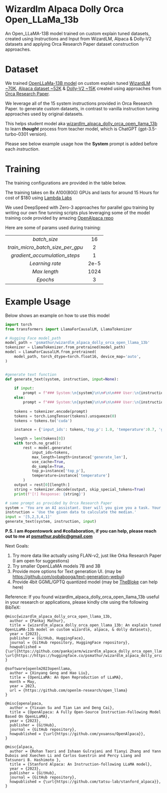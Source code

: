 # Wizardlm Alpaca Dolly Orca Open_LLaMa_13b
An Open_LLaMA-13B model trained on custom explain tuned datasets, created using Instructions and Input from WizardLM, Alpaca & Dolly-V2 datasets and applying Orca Research Paper dataset construction approaches.


# Dataset

We trained [OpenLLaMa-13B model](https://github.com/openlm-research/open_llama) on custom explain tuned [WizardLM ~70K](https://github.com/nlpxucan/WizardLM), [Alpaca dataset ~52K](https://crfm.stanford.edu/2023/03/13/alpaca.html)  & [Dolly-V2 ~15K](https://github.com/databrickslabs/dolly) created using approaches from [Orca Research Paper](https://arxiv.org/abs/2306.02707). 

We leverage all of the 15 system instructions provided in Orca Research Paper. to generate custom datasets, in contrast to vanilla instruction tuning approaches used by original datasets.

This helps student model aka [wizardlm_alpaca_dolly_orca_open_llama_13b](https://huggingface.co/psmathur/wizardlm_alpaca_dolly_orca_open_llama_13b) to learn ***thought*** process from teacher model, which is ChatGPT (gpt-3.5-turbo-0301 version).

Please see below example usage how the **System** prompt is added before each *instruction*.

# Training

The training configurations are provided in the table below.

The training takes on 8x A100(80G) GPUs and lasts for around 15 Hours for cost of $180 using [Lambda Labs](https://lambdalabs.com)

We used DeepSpeed with Zero-3 approaches for parallel gpu training by writing our own fine tunning scripts plus leveraging some of the model training code provided by amazing [OpenAlpaca repo](https://github.com/yxuansu/OpenAlpaca)

Here are some of params used during training:

|||
|:-------------:|:-------------:|
|*batch_size*|16|
|*train_micro_batch_size_per_gpu*|2|
|*gradient_accumulation_steps*|1|
|*Learning rate*|2e-5|
|*Max length*|1024|
|*Epochs*|3|



# Example Usage

Below shows an example on how to use this model

```python
import torch
from transformers import LlamaForCausalLM, LlamaTokenizer

# Hugging Face model_path
model_path = 'psmathur/wizardlm_alpaca_dolly_orca_open_llama_13b'
tokenizer = LlamaTokenizer.from_pretrained(model_path)
model = LlamaForCausalLM.from_pretrained(
    model_path, torch_dtype=torch.float16, device_map='auto',
)


#generate text function
def generate_text(system, instruction, input=None):
    
    if input:
        prompt = f"### System:\n{system}\n\n#\n\n### User:\n{instruction}\n\n### Input:\n{input}\n\n### Response:\n"
    else:
        prompt = f"### System:\n{system}\n\n#\n\n### User:\n{instruction}\n\n### Response:\n"
    
    tokens = tokenizer.encode(prompt)
    tokens = torch.LongTensor(tokens).unsqueeze(0)
    tokens = tokens.to('cuda')

    instance = {'input_ids': tokens,'top_p': 1.0, 'temperature':0.7, 'generate_len': 1024}

    length = len(tokens[0])
    with torch.no_grad():
        rest = model.generate(
            input_ids=tokens, 
            max_length=length+instance['generate_len'], 
            use_cache=True, 
            do_sample=True, 
            top_p=instance['top_p'],
            temperature=instance['temperature']
        )    
    output = rest[0][length:]
    string = tokenizer.decode(output, skip_special_tokens=True)
    print(f'[!] Response: {string}')

# same prompt as provided by Orca Research Paper
system = 'You are an AI assistant. User will you give you a task. Your goal is to complete the task as faithfully as you can. While performing the task think step-by-step and justify your steps.'
instruction = 'Use the given data to calculate the median.'
input = '[5,2,3,4,1]'
generate_text(system, instruction, input)

```

**P.S. I am #opentowork and #collaboration, if you can help, please reach out to me at psmathur.public@gmail.com**

Next Goals:
1) Try more data like actually using FLAN-v2, just like Orka Research Paper (I am open for suggestions)
2) Try smaller OpenLLaMA models 7B and 3B
3) Provide more options for Text generation UI. (may be https://github.com/oobabooga/text-generation-webui)
4) Provide 4bit GGML/GPTQ quantized model (may be [TheBloke](https://huggingface.co/TheBloke) can help here)


Reference:
If you found wizardlm_alpaca_dolly_orca_open_llama_13b useful in your research or applications, please kindly cite using the following BibTeX:

```
@misc{wizardlm_alpaca_dolly_orca_open_llama_13b,
  author = {Pankaj Mathur},
  title = {wizardlm_alpaca_dolly_orca_open_llama_13b: An explain tuned OpenLLaMA-13b model on custom wizardlm, alpaca, & dolly datasets},
  year = {2023},
  publisher = {GitHub, HuggingFace},
  journal = {GitHub repository, HuggingFace repository},
  howpublished = {\url{https://github.com/pankajarm/wizardlm_alpaca_dolly_orca_open_llama_13b}, \url{https://https://huggingface.co/psmathur/wizardlm_alpaca_dolly_orca_open_llama_13b}},
}
```
```
@software{openlm2023openllama,
  author = {Xinyang Geng and Hao Liu},
  title = {OpenLLaMA: An Open Reproduction of LLaMA},
  month = May,
  year = 2023,
  url = {https://github.com/openlm-research/open_llama}
}
```
```
@misc{openalpaca,
  author = {Yixuan Su and Tian Lan and Deng Cai},
  title = {OpenAlpaca: A Fully Open-Source Instruction-Following Model Based On OpenLLaMA},
  year = {2023},
  publisher = {GitHub},
  journal = {GitHub repository},
  howpublished = {\url{https://github.com/yxuansu/OpenAlpaca}},
}
```
```
@misc{alpaca,
  author = {Rohan Taori and Ishaan Gulrajani and Tianyi Zhang and Yann Dubois and Xuechen Li and Carlos Guestrin and Percy Liang and Tatsunori B. Hashimoto },
  title = {Stanford Alpaca: An Instruction-following LLaMA model},
  year = {2023},
  publisher = {GitHub},
  journal = {GitHub repository},
  howpublished = {\url{https://github.com/tatsu-lab/stanford_alpaca}},
}
```
